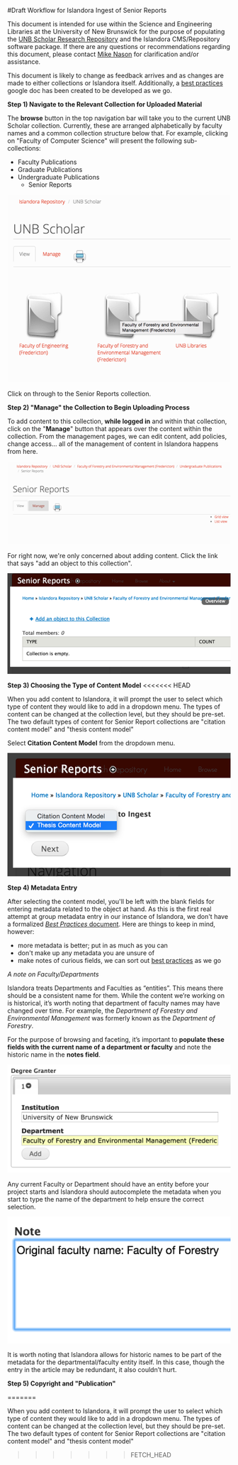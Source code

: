 #Draft Workflow for Islandora Ingest of Senior Reports

This document is intended for use within the Science and Engineering Libraries at the University of New Brunswick for the purpose of populating the [UNB Scholar Research Repository](http://unbscholar.lib.unb.ca) and the Islandora CMS/Repository software package. If there are any questions or recommendations regarding this document, please contact [Mike Nason](mailto:michael.nason@gmail.com) for clarification and/or assistance. 

This document is likely to change as feedback arrives and as changes are made to either collections or Islandora itself. Additionally, a [best practices](https://docs.google.com/document/d/18iAgjIYpuX7PVbTdfZCt7ipWEFvM5R_aQdrY6pB-y-A/edit?usp=sharing) google doc has been created to be developed as we go. 

**Step 1) Navigate to the Relevant Collection for Uploaded Material**

The **browse** button in the top navigation bar will take you to the current UNB Scholar collection. Currently, these are arranged alphabetically by faculty names and a common collection structure below that. For example, clicking on "Faculty of Computer Science" will present the following sub-collections:

- Faculty Publications
- Graduate Publications
- Undergraduate Publications
	- Senior Reports

![image1](https://raw.githubusercontent.com/unb-libraries/unbscholar-docs/master/images/seniorrep01.png)

Click on through to the Senior Reports collection. 

**Step 2) "Manage" the Collection to Begin Uploading Process**

To add content to this collection, **while logged in** and within that collection, click on the "**Manage**" button that appears over the content within the collection. From the management pages, we can edit content, add policies, change access... all of the management of content in Islandora happens from here.  

![image2](https://raw.githubusercontent.com/unb-libraries/unbscholar-docs/master/images/seniorrep02.png)

For right now, we're only concerned about adding content. Click the link that says "add an object to this collection". 

![image3](https://raw.githubusercontent.com/unb-libraries/unbscholar-docs/master/images/seniorrep03.png)

**Step 3) Choosing the Type of Content Model**
<<<<<<< HEAD

When you add content to Islandora, it will prompt the user to select which type of content they would like to add in a dropdown menu. The types of content can be changed at the collection level, but they should be pre-set. The two default types of content for Senior Report collections are "citation content model" and "thesis content model" 

Select **Citation Content Model** from the dropdown menu. 

![image4](https://raw.githubusercontent.com/unb-libraries/unbscholar-docs/master/images/seniorrep04.png)

**Step 4) Metadata Entry**

After selecting the content model, you'll be left with the blank fields for entering metadata related to the object at hand. As this is the first real attempt at group metadata entry in our instance of Islandora, we don't have a formalized [*Best Practices* document](https://docs.google.com/document/d/18iAgjIYpuX7PVbTdfZCt7ipWEFvM5R_aQdrY6pB-y-A/edit?usp=sharing). Here are things to keep in mind, however: 

- more metadata is better; put in as much as you can
- don't make up any metadata you are unsure of
- make notes of curious fields, we can sort out [best practices](https://docs.google.com/document/d/18iAgjIYpuX7PVbTdfZCt7ipWEFvM5R_aQdrY6pB-y-A/edit?usp=sharing) as we go

*A note on Faculty/Departments*

Islandora treats Departments and Faculties as “entities”. This means there should be a consistent name for them. While the content we’re working on is historical, it’s worth noting that department of faculty names may have changed over time. For example, the *Department of Forestry and Environmental Management* was formerly known as the *Department of Forestry*. 

For the purpose of browsing and faceting, it’s important to **populate these fields with the current name of a department or faculty** and note the historic name in the **notes field**. 

![image5](https://raw.githubusercontent.com/unb-libraries/unbscholar-docs/master/images/seniorrep05.png)

Any current Faculty or Department should have an entity before your project starts and Islandora should autocomplete the metadata when you start to type the name of the department to help ensure the correct selection. 

![image6](https://raw.githubusercontent.com/unb-libraries/unbscholar-docs/master/images/seniorrep06.png)

It is worth noting that Islandora allows for historic names to be part of the metadata for the departmental/faculty entity itself. In this case, though the entry in the article may be redundant, it also couldn’t hurt. 

**Step 5) Copyright and "Publication"**


=======

When you add content to Islandora, it will prompt the user to select which type of content they would like to add in a dropdown menu. The types of content can be changed at the collection level, but they should be pre-set. The two default types of content for Senior Report collections are "citation content model" and "thesis content model" 
>>>>>>> FETCH_HEAD


